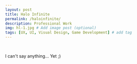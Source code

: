 ```yaml
---
layout: post
title: Halo Infinite
permalink: /haloinfinite/
description: Professional Work
img: hl-1.jpg # Add image post (optional)
tags: [UX, UI, Visual Design, Game Development] # add tag
---
```


<br>

I can't say anything... Yet ;)

<br>
